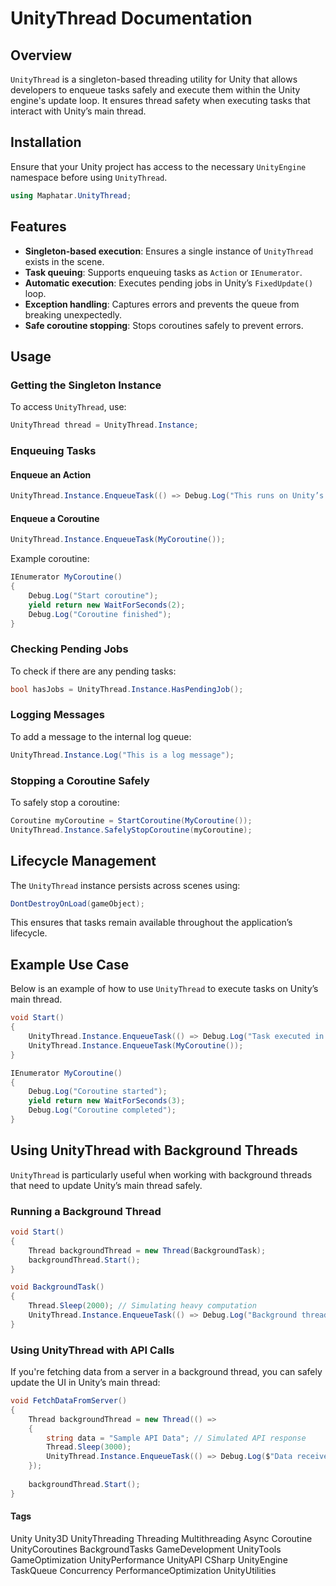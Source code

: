 # UnityThread Documentation

## Overview
`UnityThread` is a singleton-based threading utility for Unity that allows developers to enqueue tasks safely and execute them within the Unity engine's update loop. It ensures thread safety when executing tasks that interact with Unity’s main thread.

## Installation
Ensure that your Unity project has access to the necessary `UnityEngine` namespace before using `UnityThread`.

```csharp
using Maphatar.UnityThread;
```

## Features
- **Singleton-based execution**: Ensures a single instance of `UnityThread` exists in the scene.
- **Task queuing**: Supports enqueuing tasks as `Action` or `IEnumerator`.
- **Automatic execution**: Executes pending jobs in Unity’s `FixedUpdate()` loop.
- **Exception handling**: Captures errors and prevents the queue from breaking unexpectedly.
- **Safe coroutine stopping**: Stops coroutines safely to prevent errors.

## Usage

### Getting the Singleton Instance
To access `UnityThread`, use:
```csharp
UnityThread thread = UnityThread.Instance;
```

### Enqueuing Tasks

#### Enqueue an Action
```csharp
UnityThread.Instance.EnqueueTask(() => Debug.Log("This runs on Unity’s main thread"));
```

#### Enqueue a Coroutine
```csharp
UnityThread.Instance.EnqueueTask(MyCoroutine());
```

Example coroutine:
```csharp
IEnumerator MyCoroutine()
{
    Debug.Log("Start coroutine");
    yield return new WaitForSeconds(2);
    Debug.Log("Coroutine finished");
}
```

### Checking Pending Jobs
To check if there are any pending tasks:
```csharp
bool hasJobs = UnityThread.Instance.HasPendingJob();
```

### Logging Messages
To add a message to the internal log queue:
```csharp
UnityThread.Instance.Log("This is a log message");
```

### Stopping a Coroutine Safely
To safely stop a coroutine:
```csharp
Coroutine myCoroutine = StartCoroutine(MyCoroutine());
UnityThread.Instance.SafelyStopCoroutine(myCoroutine);
```

## Lifecycle Management
The `UnityThread` instance persists across scenes using:
```csharp
DontDestroyOnLoad(gameObject);
```
This ensures that tasks remain available throughout the application’s lifecycle.

## Example Use Case
Below is an example of how to use `UnityThread` to execute tasks on Unity’s main thread.
```csharp
void Start()
{
    UnityThread.Instance.EnqueueTask(() => Debug.Log("Task executed in UnityThread"));
    UnityThread.Instance.EnqueueTask(MyCoroutine());
}

IEnumerator MyCoroutine()
{
    Debug.Log("Coroutine started");
    yield return new WaitForSeconds(3);
    Debug.Log("Coroutine completed");
}
```

## Using UnityThread with Background Threads
`UnityThread` is particularly useful when working with background threads that need to update Unity’s main thread safely.

### Running a Background Thread
```csharp
void Start()
{
    Thread backgroundThread = new Thread(BackgroundTask);
    backgroundThread.Start();
}

void BackgroundTask()
{
    Thread.Sleep(2000); // Simulating heavy computation
    UnityThread.Instance.EnqueueTask(() => Debug.Log("Background thread completed. Now updating Unity UI."));
}
```

### Using UnityThread with API Calls
If you're fetching data from a server in a background thread, you can safely update the UI in Unity’s main thread:
```csharp
void FetchDataFromServer()
{
    Thread backgroundThread = new Thread(() =>
    {
        string data = "Sample API Data"; // Simulated API response
        Thread.Sleep(3000);
        UnityThread.Instance.EnqueueTask(() => Debug.Log($"Data received: {data}"));
    });
    
    backgroundThread.Start();
}
```

#### Tags
Unity
Unity3D
UnityThreading
Threading
Multithreading
Async
Coroutine
UnityCoroutines
BackgroundTasks
GameDevelopment
UnityTools
GameOptimization
UnityPerformance
UnityAPI
CSharp
UnityEngine
TaskQueue
Concurrency
PerformanceOptimization
UnityUtilities

